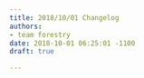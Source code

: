 ```yaml
---
title: 2018/10/01 Changelog
authors:
- team forestry
date: 2018-10-01 06:25:01 -1100
draft: true

---
```

